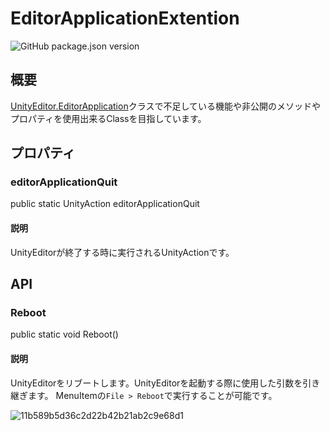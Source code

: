 # EditorApplicationExtention

![GitHub package.json version](https://img.shields.io/github/package-json/v/katsumasa/EditorApplicationExtention?style=plastic)

## 概要

[UnityEditor.EditorApplication](https://docs.unity3d.com/ja/current/ScriptReference/EditorApplication.html)クラスで不足している機能や非公開のメソッドやプロパティを使用出来るClassを目指しています。

## プロパティ

### editorApplicationQuit

public static UnityAction editorApplicationQuit

#### 説明

UnityEditorが終了する時に実行されるUnityActionです。

## API

### Reboot

public static void Reboot()

#### 説明

UnityEditorをリブートします。UnityEditorを起動する際に使用した引数を引き継ぎます。
MenuItemの`File > Reboot`で実行することが可能です。

![11b589b5d36c2d22b42b21ab2c9e68d1](https://user-images.githubusercontent.com/29646672/150082291-34a3db47-587b-4c00-9c3c-dd3b81ab35d8.gif)
